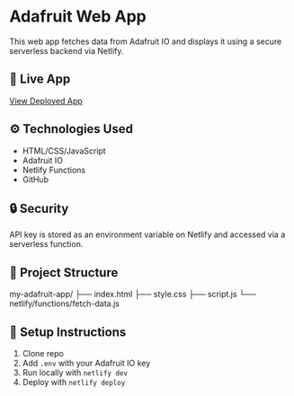 # Adafruit Web App

This web app fetches data from Adafruit IO and displays it using a secure serverless backend via Netlify.

## 🔗 Live App

[View Deployed App](https://your-app-name.netlify.app)

## ⚙️ Technologies Used

- HTML/CSS/JavaScript
- Adafruit IO
- Netlify Functions
- GitHub

## 🔒 Security

API key is stored as an environment variable on Netlify and accessed via a serverless function.

## 📁 Project Structure
my-adafruit-app/
├── index.html
├── style.css
├── script.js
└── netlify/functions/fetch-data.js


## 🚀 Setup Instructions

1. Clone repo
2. Add `.env` with your Adafruit IO key
3. Run locally with `netlify dev`
4. Deploy with `netlify deploy`

